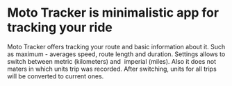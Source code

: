 # Moto Tracker is minimalistic app for tracking your ride

Moto Tracker offers tracking your route and basic information about it. 
Such as maximum - averages speed, route length and duration.
Settings allows to switch between metric (kilometers) and  imperial (miles). 
Also it does not maters in which units trip was recorded.
After switching, units for all trips will be converted to current ones.
